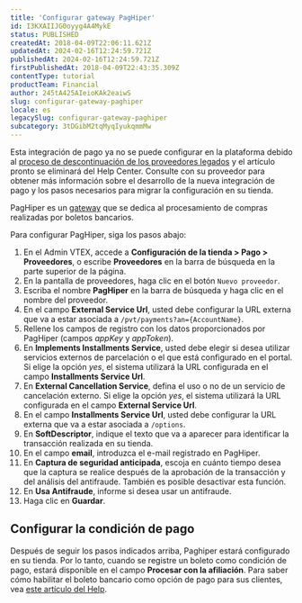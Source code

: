 ```yaml
---
title: 'Configurar gateway PagHiper'
id: I3KXAIIJG0oyyg4A4MykE
status: PUBLISHED
createdAt: 2018-04-09T22:06:11.621Z
updatedAt: 2024-02-16T12:24:59.721Z
publishedAt: 2024-02-16T12:24:59.721Z
firstPublishedAt: 2018-04-09T22:43:35.309Z
contentType: tutorial
productTeam: Financial
author: 245tA425AIeioKAk2eaiwS
slug: configurar-gateway-paghiper
locale: es
legacySlug: configurar-gateway-paghiper
subcategory: 3tDGibM2tqMyqIyukqmmMw
---
```


<div class="alert alert-danger">Esta integración de pago ya no se puede configurar en la plataforma debido al <a href="https://help.vtex.com/es/announcements/descontinuacion-de-conectores-de-pago-legados-en-2024--4R5YIjUu1IWkiOHzXtQU14">proceso de descontinuación de los proveedores legados</a> y el artículo pronto se eliminará del Help Center. Consulte con su proveedor para obtener más información sobre el desarrollo de la nueva integración de pago y los pasos necesarios para migrar la configuración en su tienda.</div>

PagHiper es un [gateway](/es/tutorial/que-es-un-gateway-de-pagos) que se dedica al procesamiento de compras realizadas por boletos bancarios.

Para configurar PagHiper, siga los pasos abajo:

1. En el Admin VTEX, accede a __Configuración de la tienda > Pago > Proveedores__, o escribe __Proveedores__ en la barra de búsqueda en la parte superior de la página.
2. En la pantalla de proveedores, haga clic en el botón `Nuevo proveedor`.
3. Escriba el nombre __PagHiper__ en la barra de búsqueda y haga clic en el nombre del proveedor.
4. En el campo __External Service Url__, usted debe configurar la URL externa que va a estar asociada a `/pvt/payments?an={AccountName}`.
5. Rellene los campos de registro con los datos proporcionados por PagHiper (campos _appKey_ y _appToken_).
6. En __Implements Installments Service__, usted debe elegir si desea utilizar servicios externos de parcelación o el que está configurado en el portal. Si elige la opción _yes_, el sistema utilizará la URL configurada en el campo __Installments Service Url__.
7. En __External Cancellation Service__, defina el uso o no de un servicio de cancelación externo. Si elige la opción _yes_, el sistema utilizará la URL configurada en el campo __External Service Url__.
8. En el campo __Installments Service Url__, usted debe configurar la URL externa que va a estar asociada a `/options`.
9. En __SoftDescriptor__, indique el texto que va a aparecer para identificar la transacción realizada en su tienda.
10. En el campo __email__, introduzca el e-mail registrado en PagHiper.
11. En __Captura de seguridad anticipada__, escoja en cuánto tiempo desea que la captura se realice después de la aprobación de la transacción y del análisis del antifraude. También es posible desactivar esta función.
12. En __Usa Antifraude__, informe si desea usar un antifraude.
13. Haga clic en __Guardar__.

## Configurar la condición de pago
Después de seguir los pasos indicados arriba, Paghiper estará configurado en su tienda. Por lo tanto, cuando se registre un boleto como condición de pago, estará disponible en el campo __Procesar con la afiliación__. 
Para saber cómo habilitar el boleto bancario como opción de pago para sus clientes, vea [este artículo del Help](/es/tutorial/como-configurar-boleto-bancario).
